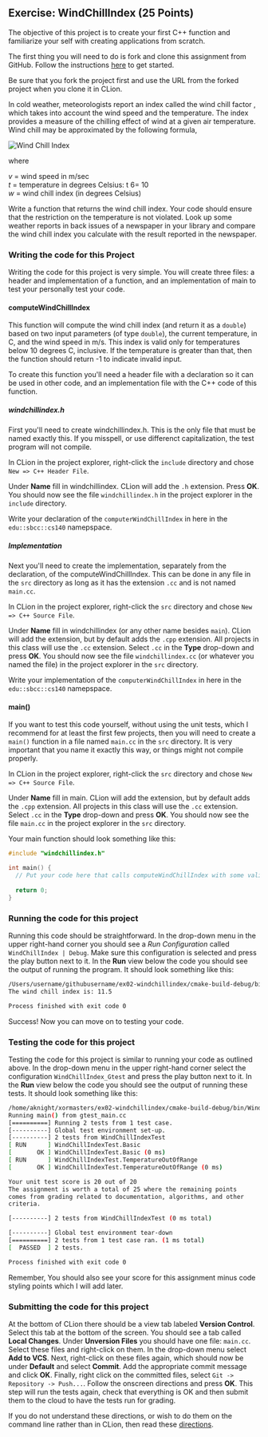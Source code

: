 ## Exercise: WindChillIndex (25 Points)

The objective of this project is to create your first C++ function and familiarize your self with creating applications from scratch.

The first thing you will need to do is fork and clone this assignment
from GitHub. Follow the instructions 
[here](https://github.com/vcc-csv13-fall2018/HowToStartEveryProject)
to get started. 

Be sure that you fork the project first and use the URL from
the forked project when you clone it in CLion.

In cold weather, meteorologists report an index called the wind chill factor , which
takes into account the wind speed and the temperature. The index provides a
measure of the chilling effect of wind at a given air temperature. Wind chill may
be approximated by the following formula,

<img src="https://latex.codecogs.com/svg.latex?\Large&space;w=33-\frac{(10\sqrt{v}-v + 10.5)(33-t)}{23.1}" title="Wind Chill Index" />

where

_v_ = wind speed in m/sec \
_t_ = temperature in degrees Celsius: t 6= 10 \
_w_ = wind chill index (in degrees Celsius)

Write a function that returns the wind chill index. Your code should ensure that
the restriction on the temperature is not violated. Look up some weather reports
in back issues of a newspaper in your library and compare the wind chill index you
calculate with the result reported in the newspaper.

### Writing the code for this Project

Writing the code for this project is very simple. You will create three files: a header and implementation of a function, and an implementation of main to test your personally test your code.

#### computeWindChillIndex

This function will compute the wind chill index (and return it as a `double`) based on two input parameters (of type `double`), the current temperature, in C, and the wind speed in m/s. This index is valid only for temperatures below 10 degrees C, inclusive. If the temperature is greater than that, then the function should return -1 to indicate invalid input.

To create this function you'll need a header file with a declaration so it can be used in other code, and an implementation file with the C++ code of this function.

##### windchillindex.h

First you'll need to create windchillindex.h. This is the only file that must be named exactly this. If you misspell, or use differenct capitalization, the test program will not compile.

In CLion in the project explorer, right-click the `include` directory
and chose `New => C++ Header File`. 

Under **Name** fill in
windchillindex. CLion will add the `.h` extension. Press **OK**. You should now see the file `windchillindex.h` in
the project explorer in the `include` directory.

Write your declaration of the `computerWindChillIndex` in here in the `edu::sbcc::cs140` namepspace.

##### Implementation

Next you'll need to create the implementation, separately from the declaration, of the computeWindChillIndex. This can be done in any file in the `src` directory as long as it has the extension `.cc` and is not named `main.cc`. 

In CLion in the project explorer, right-click the `src` directory
and chose `New => C++ Source File`. 

Under **Name** fill in
windchillindex (or any other name besides `main`). CLion will add the extension, but by default 
adds the `.cpp` extension. All projects in this class will
use the `.cc` extension. Select `.cc` in the **Type** drop-down
and press **OK**. You should now see the file `windchillindex.cc` (or whatever you named the file) in
the project explorer in the `src` directory.

Write your implementation of the `computerWindChillIndex` in here in the `edu::sbcc::cs140` namepspace.

#### main()

If you want to test this code yourself, without using the unit tests, which I recommend for at least the first few projects, then you will need to create a `main()` function in a file named `main.cc` in the `src` directory. It is very important that you name it exactly this way, or things might not compile properly.

In CLion in the project explorer, right-click the `src` directory
and chose `New => C++ Source File`. 

Under **Name** fill in
main. CLion will add the extension, but by default 
adds the `.cpp` extension. All projects in this class will
use the `.cc` extension. Select `.cc` in the **Type** drop-down
and press **OK**. You should now see the file `main.cc` in
the project explorer in the `src` directory.

Your main function should look something like this:

```cpp
#include "windchillindex.h"

int main() {
  // Put your code here that calls computeWindChillIndex with some valid input and write the result to the terminal.
  
  return 0;
}
```

### Running the code for this project

Running this code should be straightforward. In the drop-down 
menu in the upper right-hand corner you should see a *Run
Configuration* called `WindChillIndex | Debug`. Make sure this 
configuration is selected and press the play button next to it.
In the **Run** view below the code you should see the output 
of running the program. It should look something like this:

```bash
/Users/username/githubusername/ex02-windchillindex/cmake-build-debug/bin/WindChillIndex
The wind chill index is: 11.5

Process finished with exit code 0
```
Success! Now you can move on to testing your code.

### Testing the code for this project

Testing the code for this project is similar to running your code
as outlined above. In the drop-down menu in the upper right-hand
corner select the configuration `WindChillIndex_Gtest` and press the 
play button next to it. In the **Run** view below the code you should
see the output of running these tests. It should look something
like this:

```bash
/home/aknight/xormasters/ex02-windchillindex/cmake-build-debug/bin/WindChillIndex_GTest
Running main() from gtest_main.cc
[==========] Running 2 tests from 1 test case.
[----------] Global test environment set-up.
[----------] 2 tests from WindChillIndexTest
[ RUN      ] WindChillIndexTest.Basic
[       OK ] WindChillIndexTest.Basic (0 ms)
[ RUN      ] WindChillIndexTest.TemperatureOutOfRange
[       OK ] WindChillIndexTest.TemperatureOutOfRange (0 ms)

Your unit test score is 20 out of 20
The assignment is worth a total of 25 where the remaining points
comes from grading related to documentation, algorithms, and other
criteria.

[----------] 2 tests from WindChillIndexTest (0 ms total)

[----------] Global test environment tear-down
[==========] 2 tests from 1 test case ran. (1 ms total)
[  PASSED  ] 2 tests.

Process finished with exit code 0

```

Remember, You should also see your score for this
assignment minus code styling points which I will add later.

### Submitting the code for this project

At the bottom of CLion there should be a view tab labeled **Version Control**.
Select this tab at the bottom of the screen. You should see a tab called **Local Changes**.
Under **Unversion Files** you should have one file: `main.cc`.
Select these files and right-click on them. In the drop-down menu
select **Add to VCS**. Next, right-click on these files again, which should
now be under **Default** and select **Commit**. Add the appropriate
commit message and click **OK**. Finally, right click on the committed files,
select `Git -> Repository -> Push...`. Follow the onscreen directions
and press **OK**. This step will run the tests again, check that everything is OK
and then submit them to the cloud to have the tests run for grading.

If you do not understand these directions, or wish to do them on the command
line rather than in CLion, then read these [directions](https://github.com/vcc-csv13-fall2018/Course-Information/wiki/How-to-Turn-In-Every-Project).
